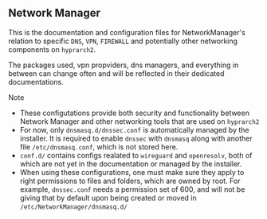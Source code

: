 ## Network Manager
This is the documentation and configuration files for NetworkManager's relation to specific `DNS`, `VPN`, `FIREWALL` and potentially other networking components on `hyprarch2`.

The packages used, vpn propviders, dns managers, and everything in between can change often and will be reflected in their dedicated documentations.

> [!NOTE]
> - These configutations provide both security and functionality between Network Manager and other networking tools that are used on `hyprarch2`
> - For now, only `dnsmasq.d/dnssec.conf` is automatically managed by the installer. It is required to enable `dnssec` with `dnsmasq` along with another file `/etc/dnsmasq.conf`, which is not stored here.
> - `conf.d/` contains configs realated to `wireguard` and `openresolv`, both of which are not yet in the documentation or managed by the installer.
> - When using these configurations, one must make sure they apply to right permissions to files and folders, which are owned by root. For example, `dnssec.conf` needs a permission set of 600, and will not be giving that by default upon being created or moved in `/etc/NetworkManager/dnsmasq.d/`
